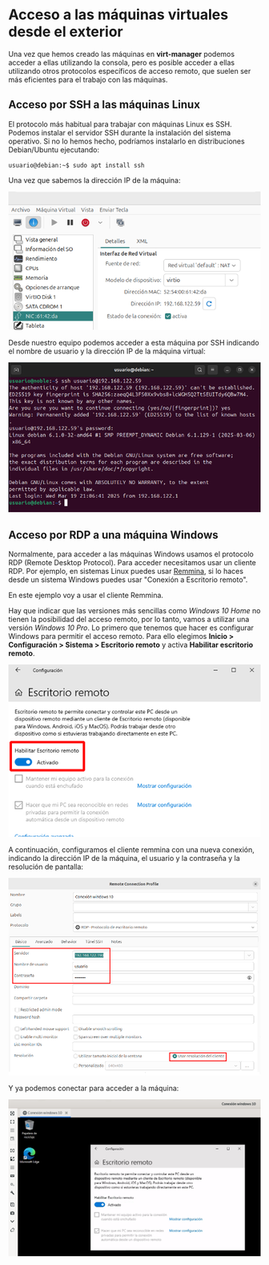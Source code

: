# Acceso a las máquinas virtuales desde el exterior

Una vez que hemos creado las máquinas en **virt-manager** podemos acceder a ellas utilizando la consola, pero es posible acceder a ellas utilizando otros protocolos específicos de acceso remoto, que suelen ser más eficientes para el trabajo con las máquinas.

## Acceso por SSH a las máquinas Linux

El protocolo más habitual para trabajar con máquinas Linux es SSH. Podemos instalar el servidor SSH durante la instalación del sistema operativo. Si no lo hemos hecho, podríamos instalarlo en distribuciones Debian/Ubuntu ejecutando:

    usuario@debian:~$ sudo apt install ssh

Una vez que sabemos la dirección IP de la máquina:

![acceso](img/detalles9.png)

Desde nuestro equipo podemos acceder a esta máquina por SSH indicando el nombre de usuario y la dirección IP de la máquina virtual:

![acceso](img/acceso1.png)

## Acceso por RDP a una máquina Windows

Normalmente, para acceder a las máquinas Windows usamos el protocolo RDP (Remote Desktop Protocol). Para acceder necesitamos usar un cliente RDP. Por ejemplo, en sistemas Linux puedes usar [Remmina](https://remmina.org/), si lo haces desde un sistema Windows puedes usar "Conexión a Escritorio remoto".

En este ejemplo voy a usar el cliente Remmina.

Hay que indicar que las versiones más sencillas como *Windows 10 Home* no tienen la posibilidad del acceso remoto, por lo tanto, vamos a utilizar una versión *Windows 10 Pro*. Lo primero que tenemos que hacer es configurar Windows para permitir el acceso remoto. Para ello elegimos **Inicio > Configuración  > Sistema > Escritorio remoto** y activa **Habilitar escritorio remoto**.

![acceso](img/acceso2.png)

A continuación, configuramos el cliente remmina con una nueva conexión, indicando la dirección IP de la máquina, el usuario y la contraseña y la resolución de pantalla:

![acceso](img/acceso3.png)

Y ya podemos conectar para acceder a la máquina:

![acceso](img/acceso4.png)

